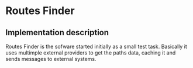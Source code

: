 # Routes Finder

## Implementation description
Routes Finder is the sofware started initially as a small test task.
Basically it uses multimple external providers to get the paths data, caching it and sends messages to external systems.